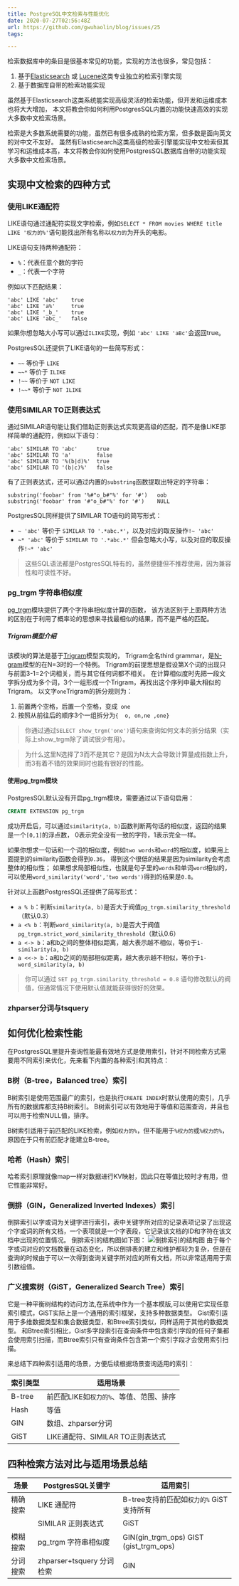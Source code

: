 ```yaml
---
title: PostgreSQL中文检索与性能优化
date: 2020-07-27T02:56:48Z
url: https://github.com/gwuhaolin/blog/issues/25
tags:

---
```


检索数据库中的条目是很基本常见的功能，实现的方法也很多，常见包括：

1. 基于[Elasticsearch](https://www.elastic.co/cn/elasticsearch) 或 [Lucene](https://lucene.apache.org)这类专业独立的检索引擎实现
2. 基于数据库自带的检索功能实现

虽然基于Elasticsearch这类系统能实现高级灵活的检索功能，但开发和运维成本也将大大增加，
本文将教会你如何利用PostgresSQL内置的功能快速高效的实现大多数中文检索场景。

检索是大多数系统需要的功能，虽然已有很多成熟的检索方案，但多数是面向英文的对中文不友好。
虽然有Elasticsearch这类高级的检索引擎能实现中文检索但其学习和运维成本高，本文将教会你如何使用PostgresSQL数据库自带的功能实现大多数中文检索场景。

## 实现中文检索的四种方式

### 使用LIKE通配符
LIKE语句通过通配符实现文字检索，例如`SELECT * FROM movies WHERE title LIKE '权力的%'`语句能找出所有名称以`权力的`为开头的电影。

LIKE语句支持两种通配符：

- `%`：代表任意个数的字符
- `_`：代表一个字符

例如以下匹配结果：
```
'abc' LIKE 'abc'    true
'abc' LIKE 'a%'     true
'abc' LIKE '_b_'    true
'abc' LIKE 'abc_'   false
```

如果你想忽略大小写可以通过`ILIKE`实现，例如 `'abc' LIKE 'aBc'`会返回true。

PostgresSQL还提供了LIKE语句的一些简写形式：

- `~~` 等价于 `LIKE`
- `~~*` 等价于 `ILIKE`
- `!~~` 等价于 `NOT LIKE`
- `!~~*` 等价于 `NOT ILIKE`

### 使用SIMILAR TO正则表达式
通过SIMILAR语句能让我们借助正则表达式实现更高级的匹配，而不是像LIKE那样简单的通配符，例如以下语句：
```
'abc' SIMILAR TO 'abc'      true
'abc' SIMILAR TO 'a'        false
'abc' SIMILAR TO '%(b|d)%'  true
'abc' SIMILAR TO '(b|c)%'   false
```

有了正则表达式，还可以通过内置的`substring`函数提取出特定的字符串：
```
substring('foobar' from '%#"o_b#"%' for '#')   oob
substring('foobar' from '#"o_b#"%' for '#')    NULL
```

PostgresSQL同样提供了SIMILAR TO语句的简写形式：

- `~ 'abc'` 等价于 `SIMILAR TO '.*abc.*'`，以及对应的取反操作`!~ 'abc'`
- `~* 'abc'` 等价于 `SIMILAR TO '.*abc.*'` 但会忽略大小写，以及对应的取反操作`!~* 'abc'`

> 这些SQL语法都是PostgresSQL特有的，虽然便捷但不推荐使用，因为兼容性和可读性不好。

### pg_trgm 字符串相似度
[pg_trgm](http://www.postgres.cn/docs/11/pgtrgm.html)模块提供了两个字符串相似度计算的函数，
该方法区别于上面两种方法的区别在于利用了概率论的思想来寻找最相似的结果，而不是严格的匹配。

##### Trigram模型介绍
该模块的算法是基于[Trigram](https://en.wikipedia.org/wiki/Trigram)模型实现的，
Trigram全名third grammar，是[N-gram](https://en.wikipedia.org/wiki/N-gram)模型的在N=3时的一个特例。
Trigram的前提思想是假设第X个词的出现只与前面3-1=2个词相关，而与其它任何词都不相关。
在计算相似度时先把一段文字拆分成为多个词，3个一组形成一个Trigram，再找出这个序列中最大相似的Trigram。
以文字`one`Trigram的拆分规则为：

1. 前置两个空格，后置一个空格，变成`  one `
2. 按照从前往后的顺序3个一组拆分为`{  o, on,ne ,one}`

> 你通过通过`SELECT show_trgm('one')`语句来查询如何文本的拆分结果（实际上show_trgm除了调试很少有用）。

> 为什么这里N选择了3而不是其它？是因为N太大会导致计算量成指数上升，而3有着不错的效果同时也能有很好的性能。

#### 使用pg_trgm模块
PostgresSQL默认没有开启pg_trgm模块，需要通过以下语句启用：
```sql
CREATE EXTENSION pg_trgm
```
成功开启后，可以通过`similarity(a, b)`函数判断两句话的相似度，返回的结果是一个`[0,1]`的浮点数，
0表示完全没有一致的字符，1表示完全一样。

如果你想求一句话和一个词的相似度，例如`two words`和`word`的相似度，如果用上面提到的similarity函数会得到`0.36`，
得到这个很低的结果是因为similarity会考虑整体的相似性；
如果想求局部相似性，也就是句子里的`words`和单词`word`相似的，可以使用`word_similarity('word','two words')`得到的结果是`0.8`。

针对以上函数PostgresSQL还提供了简写形式：

- `a % b`：判断`similarity(a, b)`是否大于阀值`pg_trgm.similarity_threshold`（默认0.3）
- `a <% b`：判断`word_similarity(a, b)`是否大于阀值`pg_trgm.strict_word_similarity_threshold`（默认0.6）
- `a <-> b`：a和b之间的整体相似距离，越大表示越不相似，等价于`1-similarity(a, b)`
- `a <<-> b`：a和b之间的局部相似距离，越大表示越不相似，等价于`1-word_similarity(a, b)`

> 你可以通过 `SET pg_trgm.similarity_threshold = 0.8` 语句修改默认的阀值，但通常情况下使用默认值就能获得很好的效果。

### zhparser分词与tsquery


## 如何优化检索性能
在PostgresSQL里提升查询性能最有效地方式是使用索引，针对不同检索方式需要用不同索引来优化，先来看下内置的各种索引和其特点：

### B树（B-tree，Balanced tree）索引
B树索引是使用范围最广的索引，也是执行`CREATE INDEX`时默认使用的索引，几乎所有的数据库都支持B树索引。
B树索引可以有效地用于等值和范围查询，并且也可以用于检索NULL值，排序。

B树索引适用于前匹配的LIKE检索，例如`权力的%`，但不能用于`%权力的`或`%权力的%`，原因在于只有前匹配才能建立B-tree。

### 哈希（Hash）索引
哈希索引原理就像map一样对数据进行KV映射，因此只在等值比较时才有用，但它性能非常好。

### 倒排（GIN，Generalized Inverted Indexes）索引
倒排索引以字或词为关键字进行索引，表中关键字所对应的记录表项记录了出现这个字或词的所有文档，一个表项就是一个字表段，它记录该文档的ID和字符在该文档中出现的位置情况。
倒排索引的结构图如下图：
![倒排索引的结构图](http://p1.meituan.net/scarlett/c1e37cd57d638f3a18a76510c8fb016b17980.png)
由于每个字或词对应的文档数量在动态变化，所以倒排表的建立和维护都较为复杂，但是在查询的时候由于可以一次得到查询关键字所对应的所有文档，所以非常适用用于索引数组值。

### 广义搜索树（GiST，Generalized Search Tree）索引
它是一种平衡树结构的访问方法,在系统中作为一个基本模版,可以使用它实现任意索引模式，GiST实际上是一个通用的索引框架，支持多种数据类型。
Gist索引适用于多维数据类型和集合数据类型，和Btree索引类似，同样适用于其他的数据类型。
和Btree索引相比，Gist多字段索引在查询条件中包含索引字段的任何子集都会使用索引扫描，而Btree索引只有查询条件包含第一个索引字段才会使用索引扫描。

来总结下四种索引适用的场景，方便后续根据场景查询适用的索引：

| 索引类型 	| 适用场景                  	|
|----------	|---------------------------	|
| B-tree   	| 前匹配LIKE如`权力的%`、等值、范围、排序 |
| Hash     	| 等值 |
| GIN      	| 数组、zhparser分词 |
| GiST     	| LIKE通配符、SIMILAR TO正则表达式 |

## 四种检索方法对比与适用场景总结

| 场景     	| PostgresSQL关键字         	| 适用索引                                 	|
|----------	|---------------------------	|------------------------------------------	|
| 精确搜索 	| LIKE 通配符               	| B-tree支持前匹配如`权力的%` GiST支持所有 	|
|          	| SIMILAR 正则表达式        	| GiST                                     	|
| 模糊搜索 	| pg_trgm 字符串相似度      	| GIN(gin_trgm_ops) GIST (gist_trgm_ops)   	|
| 分词搜索 	| zhparser+tsquery 分词检索 	| GIN                                      	| 


